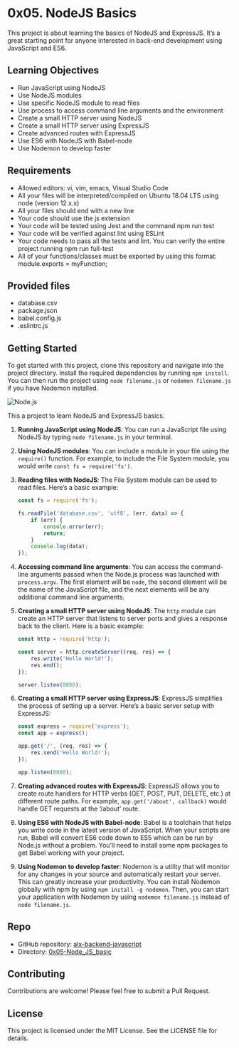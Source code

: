 # 0x05. NodeJS Basics

This project is about learning the basics of NodeJS and ExpressJS. It’s a great starting point for anyone interested in back-end development using JavaScript and ES6.

## Learning Objectives

- Run JavaScript using NodeJS
- Use NodeJS modules
- Use specific NodeJS module to read files
- Use process to access command line arguments and the environment
- Create a small HTTP server using NodeJS
- Create a small HTTP server using ExpressJS
- Create advanced routes with ExpressJS
- Use ES6 with NodeJS with Babel-node
- Use Nodemon to develop faster

## Requirements

- Allowed editors: vi, vim, emacs, Visual Studio Code
- All your files will be interpreted/compiled on Ubuntu 18.04 LTS using node (version 12.x.x)
- All your files should end with a new line
- Your code should use the js extension
- Your code will be tested using Jest and the command npm run test
- Your code will be verified against lint using ESLint
- Your code needs to pass all the tests and lint. You can verify the entire project running npm run full-test
- All of your functions/classes must be exported by using this format: module.exports = myFunction;

## Provided files

- database.csv
- package.json
- babel.config.js
- .eslintrc.js

## Getting Started

To get started with this project, clone this repository and navigate into the project directory. Install the required dependencies by running `npm install`. You can then run the project using `node filename.js` or `nodemon filename.js` if you have Nodemon installed.

![Node.js](https://www.bing.com/th?id=OSK.3849e73154d4b63fbd1dae47b2ba8be3&pid=cdx&w=320&h=194&c=7)

This a project to learn NodeJS and ExpressJS basics.

1. **Running JavaScript using NodeJS**: You can run a JavaScript file using NodeJS by typing `node filename.js` in your terminal.

2. **Using NodeJS modules**: You can include a module in your file using the `require()` function. For example, to include the File System module, you would write `const fs = require('fs')`.

3. **Reading files with NodeJS**: The File System module can be used to read files. Here’s a basic example:

    ```javascript
    const fs = require('fs');
    
    fs.readFile('database.csv', 'utf8', (err, data) => {
        if (err) {
            console.error(err);
            return;
        }
        console.log(data);
    });
    
    ```

4. **Accessing command line arguments**: You can access the command-line arguments passed when the Node.js process was launched with `process.argv`. The first element will be `node`, the second element will be the name of the JavaScript file, and the next elements will be any additional command line arguments.

5. **Creating a small HTTP server using NodeJS**: The `http` module can create an HTTP server that listens to server ports and gives a response back to the client. Here is a basic example:

    ```javascript
    const http = require('http');
    
    const server = http.createServer((req, res) => {
        res.write('Hello World!');
        res.end();
    });
    
    server.listen(8080);
    
    ```

6. **Creating a small HTTP server using ExpressJS**: ExpressJS simplifies the process of setting up a server. Here’s a basic server setup with ExpressJS:

    ```javascript
    const express = require('express');
    const app = express();
    
    app.get('/', (req, res) => {
        res.send('Hello World!');
    });
    
    app.listen(8080);
    
    ```

7. **Creating advanced routes with ExpressJS**: ExpressJS allows you to create route handlers for HTTP verbs (GET, POST, PUT, DELETE, etc.) at different route paths. For example, `app.get('/about', callback)` would handle GET requests at the ‘/about’ route.

8. **Using ES6 with NodeJS with Babel-node**: Babel is a toolchain that helps you write code in the latest version of JavaScript. When your scripts are run, Babel will convert ES6 code down to ES5 which can be run by Node.js without a problem. You’ll need to install some npm packages to get Babel working with your project.

9. **Using Nodemon to develop faster**: Nodemon is a utility that will monitor for any changes in your source and automatically restart your server. This can greatly increase your productivity. You can install Nodemon globally with npm by using `npm install -g nodemon`. Then, you can start your application with Nodemon by using `nodemon filename.js` instead of `node filename.js`.

## Repo

- GitHub repository: [alx-backend-javascript](https://github.com/tkirwa/alx-backend-javascript)
- Directory: [0x05-Node_JS_basic](https://github.com/tkirwa/alx-backend-javascript/tree/main/0x05-Node_JS_basic)

## Contributing

Contributions are welcome! Please feel free to submit a Pull Request.

## License

This project is licensed under the MIT License. See the LICENSE file for details.
